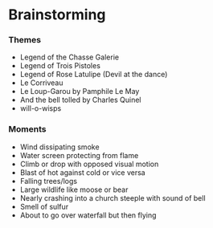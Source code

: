# Brainstorming

### Themes
- Legend of the Chasse Galerie
- Legend of Trois Pistoles
- Legend of Rose Latulipe (Devil at the dance)
- Le Corriveau
- Le Loup-Garou by Pamphile Le May
- And the bell tolled by Charles Quinel
- will-o-wisps

### Moments
- Wind dissipating smoke
- Water screen protecting from flame
- Climb or drop with opposed visual motion
- Blast of hot against cold or vice versa
- Falling trees/logs
- Large wildlife like moose or bear
- Nearly crashing into a church steeple with sound of bell
- Smell of sulfur
- About to go over waterfall but then flying
